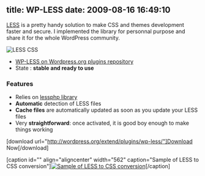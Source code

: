 title: WP-LESS
date: 2009-08-16 16:49:10
---

[LESS](http://lesscss.org/) is a pretty handy solution to make CSS and themes development faster and secure. I implemented the library for personnal purpose and share it for the whole WordPress community.

<!--more-->

![LESS CSS](https://oncletom.io/images/2009/08/less-logo.png "LESS CSS")

*   [WP-LESS on Wordpress.org plugins repository ](http://wordpress.org/extend/plugins/wp-less/)
*   State : **stable and ready to use**

### Features

*   Relies on [lessphp library](http://leafo.net/lessphp/)
*   **Automatic** detection of LESS files
*   **Cache files** are automatically updated as soon as you update your LESS files
*   Very **straightforward**: once activated, it is good boy enough to make things working

[download url="http://wordpress.org/extend/plugins/wp-less/"]Download Now[/download]

[caption id="" align="aligncenter" width="562" caption="Sample of LESS to CSS conversion"][![Sample of LESS to CSS conversion](http://wordpress.org/extend/plugins/wp-less/screenshot-1.png "Sample of LESS to CSS conversion")](http://wordpress.org/extend/plugins/wp-less/screenshot-1.png)[/caption]